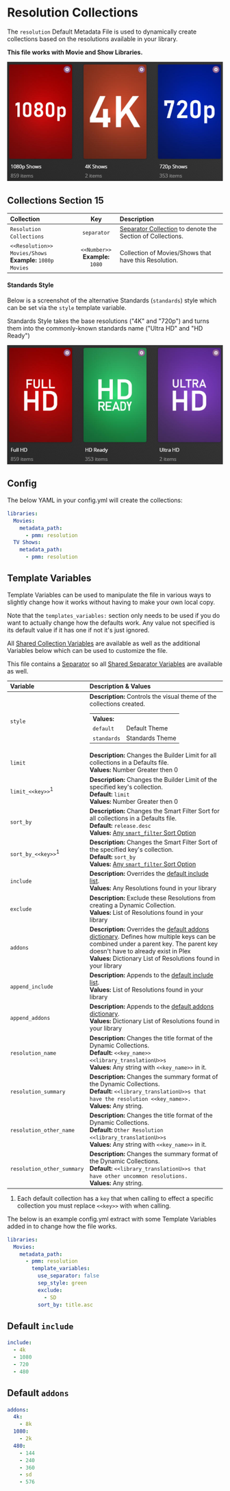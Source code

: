 # Resolution Collections

The `resolution` Default Metadata File is used to dynamically create collections based on the resolutions available in your library.


**This file works with Movie and Show Libraries.**

![](../images/resolution.png)

## Collections Section 15

| Collection                                                   |                 Key                 | Description                                                                 |
|:-------------------------------------------------------------|:-----------------------------------:|:----------------------------------------------------------------------------|
| `Resolution Collections`                                     |             `separator`             | [Separator Collection](../separators) to denote the Section of Collections. |
| `<<Resolution>> Movies/Shows`<br>**Example:** `1080p Movies` | `<<Number>>`<br>**Example:** `1080` | Collection of Movies/Shows that have this Resolution.                       |

#### Standards Style

Below is a screenshot of the alternative Standards (`standards`) style which can be set via the `style` template variable.

Standards Style takes the base resolutions ("4K" and "720p") and turns them into the commonly-known standards name ("Ultra HD" and "HD Ready")

![](../images/resolution_standards.png)

## Config

The below YAML in your config.yml will create the collections:

```yaml
libraries:
  Movies:
    metadata_path:
      - pmm: resolution
  TV Shows:
    metadata_path:
      - pmm: resolution
```

## Template Variables

Template Variables can be used to manipulate the file in various ways to slightly change how it works without having to make your own local copy.

Note that the `templates_variables:` section only needs to be used if you do want to actually change how the defaults work. Any value not specified is its default value if it has one if not it's just ignored.

All [Shared Collection Variables](../variables) are available as well as the additional Variables below which can be used to customize the file.

This file contains a [Separator](../separators) so all [Shared Separator Variables](../separators.md#shared-separator-variables) are available as well.

| Variable                      | Description & Values                                                                                                                                                                                                                                                |
|:------------------------------|:--------------------------------------------------------------------------------------------------------------------------------------------------------------------------------------------------------------------------------------------------------------------|
| `style`                       | **Description:** Controls the visual theme of the collections created.<table class="clearTable"><tr><th>Values:</th></tr><tr><td><code>default</code></td><td>Default Theme</td></tr><tr><td><code>standards</code></td><td>Standards Theme</td></tr></table>       |
| `limit`                       | **Description:** Changes the Builder Limit for all collections in a Defaults file.<br>**Values:** Number Greater then 0                                                                                                                                             |
| `limit_<<key>>`<sup>1</sup>   | **Description:** Changes the Builder Limit of the specified key's collection.<br>**Default:** `limit`<br>**Values:** Number Greater then 0                                                                                                                          |
| `sort_by`                     | **Description:** Changes the Smart Filter Sort for all collections in a Defaults file.<br>**Default:** `release.desc`<br>**Values:** [Any `smart_filter` Sort Option](../../metadata/builders/smart.md#sort-options)                                                |
| `sort_by_<<key>>`<sup>1</sup> | **Description:** Changes the Smart Filter Sort of the specified key's collection.<br>**Default:** `sort_by`<br>**Values:** [Any `smart_filter` Sort Option](../../metadata/builders/smart.md#sort-options)                                                          |
| `include`                     | **Description:** Overrides the [default include list](#default-include).<br>**Values:** Any Resolutions found in your library                                                                                                                                       |
| `exclude`                     | **Description:** Exclude these Resolutions from creating a Dynamic Collection.<br>**Values:** List of Resolutions found in your library                                                                                                                             |
| `addons`                      | **Description:** Overrides the [default addons dictionary](#default-addons). Defines how multiple keys can be combined under a parent key. The parent key doesn't have to already exist in Plex<br>**Values:** Dictionary List of Resolutions found in your library |
| `append_include`              | **Description:** Appends to the [default include list](#default-include).<br>**Values:** List of Resolutions found in your library                                                                                                                                  |
| `append_addons`               | **Description:** Appends to the [default addons dictionary](#default-addons).<br>**Values:** Dictionary List of Resolutions found in your library                                                                                                                   |
| `resolution_name`             | **Description:** Changes the title format of the Dynamic Collections.<br>**Default:** `<<key_name>> <<library_translationU>>s`<br>**Values:** Any string with `<<key_name>>` in it.                                                                                 |
| `resolution_summary`          | **Description:** Changes the summary format of the Dynamic Collections.<br>**Default:** `<<library_translationU>>s that have the resolution <<key_name>>.`<br>**Values:** Any string.                                                                               |
| `resolution_other_name`       | **Description:** Changes the title format of the Dynamic Collections.<br>**Default:** `Other Resolution <<library_translationU>>s`<br>**Values:** Any string with `<<key_name>>` in it.                                                                             |
| `resolution_other_summary`    | **Description:** Changes the summary format of the Dynamic Collections.<br>**Default:** `<<library_translationU>>s that have other uncommon resolutions.`<br>**Values:** Any string.                                                                                |

1. Each default collection has a `key` that when calling to effect a specific collection you must replace `<<key>>` with when calling.

The below is an example config.yml extract with some Template Variables added in to change how the file works.

```yaml
libraries:
  Movies:
    metadata_path:
      - pmm: resolution
        template_variables:
          use_separator: false
          sep_style: green
          exclude:
            - SD
          sort_by: title.asc
```

## Default `include`

```yaml
include:
  - 4k
  - 1080
  - 720
  - 480
```

## Default `addons`

```yaml
addons:
  4k:
    - 8k
  1080:
    - 2k
  480:
    - 144
    - 240
    - 360
    - sd
    - 576
```